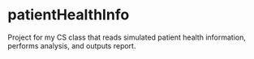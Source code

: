 # patientHealthInfo
Project for my CS class that reads simulated patient health information, performs analysis, and outputs report.
